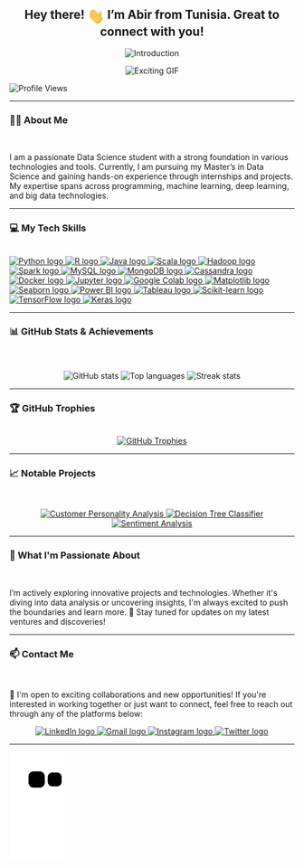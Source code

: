 <h2 align="center">Hey there! <img src="https://raw.githubusercontent.com/ABSphreak/ABSphreak/master/gifs/Hi.gif" width="30px" style="vertical-align: middle;"> I’m Abir from Tunisia. Great to connect with you!</h2>


<p align="center">
  <img src="https://readme-typing-svg.demolab.com/?lines=Welcome+to+my+GitHub+profile!;I'm+a+Master's+student+in+Data+Science;Exploring+data+insights+and+innovations+daily&color=E80675" alt="Introduction" />
</p>

<p align="center">
  <img src="https://media.giphy.com/media/137EaR4vAOCn1S/giphy.gif" alt="Exciting GIF" width="500" height="auto" />
</p>

![Profile Views](https://komarev.com/ghpvc/?username=AbirLassoued&color=e80675&style=for-the-badge)

---

### 👩‍💻 About Me
<br>
<div align="left">
  <p>I am a passionate Data Science student with a strong foundation in various technologies and tools. Currently, I am pursuing my Master’s in Data Science and gaining hands-on experience through internships and projects. My expertise spans across programming, machine learning, deep learning, and big data technologies.
</p>
</div>

---

### 💻 My Tech Skills
<br>
<div align="left">
  <a href="https://www.python.org/" target="_blank">
    <img src="https://img.shields.io/static/v1?message=Python&logo=python&label=&color=306998&logoColor=white&labelColor=&style=for-the-badge" height="35" alt="Python logo" />
  </a>
  <a href="https://www.r-project.org/" target="_blank">
    <img src="https://img.shields.io/static/v1?message=R&logo=r&label=&color=276DC3&logoColor=white&labelColor=&style=for-the-badge" height="35" alt="R logo" />
  </a>
  <a href="https://www.java.com/" target="_blank">
    <img src="https://img.shields.io/static/v1?message=Java&logo=java&label=&color=007396&logoColor=white&labelColor=&style=for-the-badge" height="35" alt="Java logo" />
  </a>
  <a href="https://www.scala-lang.org/" target="_blank">
    <img src="https://img.shields.io/static/v1?message=Scala&logo=scala&label=&color=DC322F&logoColor=white&labelColor=&style=for-the-badge" height="35" alt="Scala logo" />
  </a>
  <a href="https://hadoop.apache.org/" target="_blank">
    <img src="https://img.shields.io/static/v1?message=Hadoop&logo=apachehadoop&label=&color=66CCFF&logoColor=white&labelColor=&style=for-the-badge" height="35" alt="Hadoop logo" />
  </a>
  <a href="https://spark.apache.org/" target="_blank">
    <img src="https://img.shields.io/static/v1?message=Spark&logo=apachespark&label=&color=E25A1C&logoColor=white&labelColor=&style=for-the-badge" height="35" alt="Spark logo" />
  </a>
  <a href="https://www.mysql.com/" target="_blank">
    <img src="https://img.shields.io/static/v1?message=MySQL&logo=mysql&label=&color=4479A1&logoColor=white&labelColor=&style=for-the-badge" height="35" alt="MySQL logo" />
  </a>
  <a href="https://www.mongodb.com/" target="_blank">
    <img src="https://img.shields.io/static/v1?message=MongoDB&logo=mongodb&label=&color=47A248&logoColor=white&labelColor=&style=for-the-badge" height="35" alt="MongoDB logo" />
  </a>
  <a href="https://cassandra.apache.org/" target="_blank">
    <img src="https://img.shields.io/static/v1?message=Cassandra&logo=apachecassandra&label=&color=1287BD&logoColor=white&labelColor=&style=for-the-badge" height="35" alt="Cassandra logo" />
  </a>
  <a href="https://www.docker.com/" target="_blank">
    <img src="https://img.shields.io/static/v1?message=Docker&logo=docker&label=&color=2496ED&logoColor=white&labelColor=&style=for-the-badge" height="35" alt="Docker logo" />
  </a>
  <a href="https://jupyter.org/" target="_blank">
    <img src="https://img.shields.io/static/v1?message=Jupyter&logo=jupyter&label=&color=F37626&logoColor=white&labelColor=&style=for-the-badge" height="35" alt="Jupyter logo" />
  </a>
  <a href="https://colab.research.google.com/" target="_blank">
    <img src="https://img.shields.io/static/v1?message=Google%20Colab&logo=googlecolab&label=&color=F9AB00&logoColor=white&labelColor=&style=for-the-badge" height="35" alt="Google Colab logo" />
  </a>
  <a href="https://matplotlib.org/" target="_blank">
    <img src="https://img.shields.io/static/v1?message=Matplotlib&logo=matplotlib&label=&color=003B57&logoColor=white&labelColor=&style=for-the-badge" height="35" alt="Matplotlib logo" />
  </a>
  <a href="https://seaborn.pydata.org/" target="_blank">
    <img src="https://img.shields.io/static/v1?message=Seaborn&logo=seaborn&label=&color=03A8D3&logoColor=white&labelColor=&style=for-the-badge" height="35" alt="Seaborn logo" />
  </a>
  <a href="https://powerbi.microsoft.com/" target="_blank">
    <img src="https://img.shields.io/static/v1?message=Power%20BI&logo=powerbi&label=&color=F2C811&logoColor=white&labelColor=&style=for-the-badge" height="35" alt="Power BI logo" />
  </a>
  <a href="https://www.tableau.com/" target="_blank">
    <img src="https://img.shields.io/static/v1?message=Tableau&logo=tableau&label=&color=E97627&logoColor=white&labelColor=&style=for-the-badge" height="35" alt="Tableau logo" />
  </a>
  <a href="https://scikit-learn.org/" target="_blank">
    <img src="https://img.shields.io/static/v1?message=Scikit-learn&logo=scikit-learn&label=&color=F7931E&logoColor=white&labelColor=&style=for-the-badge" height="35" alt="Scikit-learn logo" />
  </a>
  <a href="https://www.tensorflow.org/" target="_blank">
    <img src="https://img.shields.io/static/v1?message=TensorFlow&logo=tensorflow&label=&color=FF6F00&logoColor=white&labelColor=&style=for-the-badge" height="35" alt="TensorFlow logo" />
  </a>
  <a href="https://keras.io/" target="_blank">
    <img src="https://img.shields.io/static/v1?message=Keras&logo=keras&label=&color=D00000&logoColor=white&labelColor=&style=for-the-badge" height="35" alt="Keras logo" />
  </a>
</div>

---

### 📊 GitHub Stats & Achievements
<br>
<div align="center" style="margin-top: 20px;">
  <img src="https://github-readme-stats.vercel.app/api?username=AbirLassoued&hide_title=false&hide_rank=false&show_icons=true&include_all_commits=true&count_private=true&disable_animations=false&theme=dark&locale=en&hide_border=false" height="150" alt="GitHub stats" />
  <img src="https://github-readme-stats.vercel.app/api/top-langs?username=AbirLassoued&locale=en&hide_title=false&layout=compact&card_width=320&langs_count=5&theme=dark&hide_border=false" height="150" alt="Top languages" />
  <img src="https://streak-stats.demolab.com?user=AbirLassoued&locale=en&mode=daily&theme=dark&hide_border=false&border_radius=5&order=3" height="220" alt="Streak stats" />
</div>

---
### 🏆 GitHub Trophies
<br>
<div align="center">
  <a href="https://github-profile-trophy.vercel.app/?username=AbirLassoued&column=4&margin-w=15&margin-h=15&theme=darkhub" target="_blank">
    <img src="https://github-profile-trophy.vercel.app/?username=AbirLassoued&column=4&margin-w=15&margin-h=15&theme=darkhub" alt="GitHub Trophies" />
  </a>
</div>

---


### 📈 Notable Projects
<br>
<p align="center">
  <a href="https://github.com/AbirLassoued/PRODIGY_DS_01" target="_blank">
    <img src="https://img.shields.io/static/v1?message=Customer%20Personality%20Analysis&logo=github&label=&color=24292F&logoColor=white&labelColor=&style=for-the-badge" alt="Customer Personality Analysis" />
  </a>
  <a href="https://github.com/AbirLassoued/PRODIGY_DS_03" target="_blank">
    <img src="https://img.shields.io/static/v1?message=Decision%20Tree%20Classifier&logo=github&label=&color=24292F&logoColor=white&labelColor=&style=for-the-badge" alt="Decision Tree Classifier" />
  </a>
  <a href="https://github.com/AbirLassoued/PRODIGY_DS_04" target="_blank">
    <img src="https://img.shields.io/static/v1?message=Sentiment%20Analysis&logo=github&label=&color=24292F&logoColor=white&labelColor=&style=for-the-badge" alt="Sentiment Analysis" />
  </a>
</p>

---

### 🌟 What I'm Passionate About
<br>
<p align="left">
  I’m actively exploring innovative projects and technologies. Whether it's diving into data analysis or uncovering insights, I'm always excited to push the boundaries and learn more. 🚀 Stay tuned for updates on my latest ventures and discoveries!
</p>


---

### 📫 Contact Me
<br>
<p align="left">🚀 I'm open to exciting collaborations and new opportunities! If you're interested in working together or just want to connect, feel free to reach out through any of the platforms below:</p>

<div align="center">
  <a href="https://www.linkedin.com/in/lassoued-abir" target="_blank">
    <img src="https://img.shields.io/static/v1?message=LinkedIn&logo=linkedin&label=&color=0077B5&logoColor=white&labelColor=&style=for-the-badge" height="35" alt="LinkedIn logo" />
  </a>
  <a href="mailto:arilassoued7@gmail.com" target="_blank">
    <img src="https://img.shields.io/static/v1?message=Gmail&logo=gmail&label=&color=D14836&logoColor=white&labelColor=&style=for-the-badge" height="35" alt="Gmail logo" />
  </a>
  <a href="https://www.instagram.com/abir.lassoued_/" target="_blank">
    <img src="https://img.shields.io/static/v1?message=Instagram&logo=instagram&label=&color=E4405F&logoColor=white&labelColor=&style=for-the-badge" height="35" alt="Instagram logo" />
  </a>
  <a href="https://x.com/lassoued_abir" target="_blank">
    <img src="https://img.shields.io/static/v1?message=Twitter&logo=twitter&label=&color=1DA1F2&logoColor=white&labelColor=&style=for-the-badge" height="35" alt="Twitter logo" />
  </a>
</div>

---
![snake gif](https://github.com/AbirLassoued/AbirLassoued/blob/output/github-contribution-grid-snake.svg)

